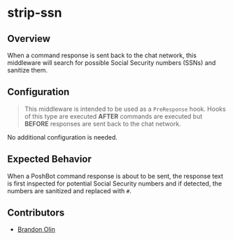 # strip-ssn

## Overview

When a command response is sent back to the chat network, this middleware will search for possible Social Security numbers (SSNs) and sanitize them.

## Configuration

> This middleware is intended to be used as a `PreResponse` hook.
> Hooks of this type are executed **AFTER** commands are executed but **BEFORE** responses are sent back to the chat network.

No additional configuration is needed.

## Expected Behavior

When a PoshBot command response is about to be sent, the response text is first inspected for potential Social Security numbers and if detected, the numbers are sanitized and replaced with `#`.

## Contributors

- [Brandon Olin](https://github.com/devblackops)
